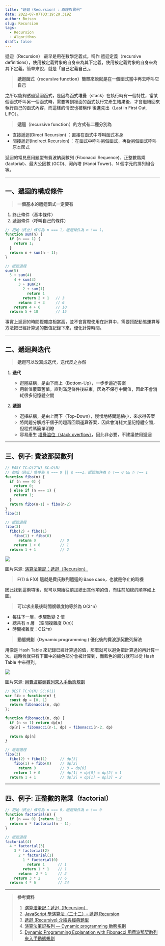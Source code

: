 ```yaml
---
title: "遞迴（Recursion）: 原理與實例"
date: 2022-07-07T03:19:20.319Z
author: Boison
slug: Recursion
tags:
  - Recursion
  - Algorithms
draft: false
---
```

遞迴（Recursion） 最早是用在數學定義式，稱作 遞迴定義（recursive definitions），使用被定義對象的自身來為其下定義，使用被定義對象的自身來為其下定義。簡單來說，就是「自己定義自己」。

> **遞迴函式（recursive function）簡單來說就是在一個函式當中再去呼叫它自己**

之所以能夠透過遞迴函式，是因為函式堆疊（stack）在執行時有一個特性，當某個函式呼叫另一個函式時，需要等到裡面的函式執行完產生結果後，才會繼續回來執行自己的函式內容，而這樣的情況也被稱作 後進先出（Last in First Out, LIFO）。

> **遞迴（recursive function）的方式有二種分別為**

* 直接遞迴(Direct Recursion) ：直接在函式中呼叫函式本身
* 間接遞迴(Indirect Recursion) ：在函式中呼叫另個函式，再從另個函式呼叫原本函式

遞迴的常見應用題型有費波納契數列 (Fibonacci Sequence)、正整數階乘 (factorial)、最大公因數 (GCD)、河內塔 (Hanoi Tower)、N 個字元的排列組合等。

- - -

## 一、遞迴的構成條件

> **一個基本的遞迴函式一定要有**

1. 終止條件（基本條件）
2. 遞迴條件（呼叫自己的條件）

```javascript
// 初始（終止）條件為 n === 1，遞迴條件為 n !== 1。
function sum(n) {
  if (n === 1) {
    return 1;
  }
  return n + sum(n - 1);
}

// 遞迴過程
sum(5)
  5 + sum(4)
    4 + sum(3)
      3 + sum(2)
        2 + sum(1)
          return 1
        return 2 + 1   // 3
      return 3 + 3     // 6
    return 4 + 6       // 10
  return 5 + 10        // 15
```

事實上遞迴的時間複雜度相當高，並不會實際使用在計算中，需要搭配動態運算等方法把已經計算過的數值記錄下來，優化計算時間。

- - -

## 二、遞迴與迭代

> **遞迴可以改寫成迭代，迭代反之亦然**

1. **迭代**

   * 迴圈結構，是由下而上（Bottom-Up），一步步逼近答案
   * 用新值覆蓋舊值，直到滿足條件後結束，因為不保存中間值，因此不會消耗很多記憶體空間
2. **遞迴**

   * 選擇結構，是由上而下（Top-Down），慢慢地將問題縮小，來求得答案
   * 將問題分解成干個子問題再回頭運算答案，因此會消耗大量記憶體空間，但程式碼簡單明瞭
   * 容易產生 [堆疊溢位（stack overflow）](https://zh.wikipedia.org/wiki/%E5%A0%86%E7%96%8A%E6%BA%A2%E4%BD%8D)，因此非必要，不建議使用遞迴

- - -

## 三、例子: 費波那契數列

```javascript
// EASY TC:O(2^N) SC:O(N)
// 初始（終止）條件為 n === 0 || n ===1，遞迴條件為 n !== 0 && n !== 1
function fibo(n) {
  if (n === 0) {
    return 0;
  } else if (n === 1) {
    return 1;
  } 
  return fibo(n-1) + fibo(n-2)
}
fibo(3)

// 遞迴過程
fibo(3)
  fibo(2) + fibo(1) 
    fibo(1) + fibo(0)
      return 0           // 0
    return 1 + 0         // 1
  return 1 + 1           // 2
```

![](https://miro.medium.com/max/1400/0*8l3i67OHS_YSXPKX.jpeg)

圖片來源: [演算法筆記：遞迴（Recursion）](https://medium.com/traveling-light-taipei/%E6%BC%94%E7%AE%97%E6%B3%95%E7%AD%86%E8%A8%98-%E9%81%9E%E8%BF%B4-recursion-e66e81566679)

> **F(1) & F(0) 這就是費氏數列遞迴的 Base case，也就是停止的時機**

因此找到這兩項後，就可以開始往前加總出其他項的值，而往前加總的順序如上圖。

> **可以求出最後時間複雜度約等於為 O(2^n)**

* 每往下一層，步驟數變 2 倍
* 總共有 n 層 （空間複雜度 O(n)）
* 時間複雜度：O(2^n)

> **動態規劃（Dynamic programming ) 優化後的費波那契數列解法**

用像是 Hash Table 來記錄已經計算過的值，那麼就可以避免把計算過的再計算一次。這時候就只有下圖中的綠色部分會被計算到，而藍色的部分就可以從 Hash Table 中來得到。

![](https://miro.medium.com/max/700/1\*nTQdv7r5So5oF9-kVN_AoA.png)

圖片來源: [用費波那契數列來入手動態規劃](https://medium.com/@ryanyang1221/dynamic-programming-explanation-with-fibonacci-%E7%94%A8%E8%B2%BB%E6%B3%A2%E9%82%A3%E5%A5%91%E6%95%B8%E5%88%97%E4%BE%86%E8%A7%A3%E9%87%8B%E5%8B%95%E6%85%8B%E8%A6%8F%E5%8A%83-8ce318601d0f)

```javascript
// BEST TC:O(N) SC:O(1)
var fib = function(n) {
  const dp = [0, 1]
  return fibonacci(n, dp)
};

function fibonacci(n, dp) {
  if (n <= 1) return dp[n]  
  dp[n] = fibonacci(n-1, dp) + fibonacci(n-2, dp)
  
  return dp[n]
}

// 遞迴過程
fibo(3)
  fibo(2) + fibo(1)      // dp[3]
    fibo(1) + fibo(0)    // dp[2]
      return 0           // 0 = dp[0]
    return 1 + 0         // dp[1] + dp[0] = dp[2] = 1
  return 1 + 1           // dp[2] + dp[1] = dp[3] = 2
```


- - -

## 四、例子: 正整數的階乘（factorial）

```javascript
// 初始（終止）條件為 n === 0，遞迴條件為 n !== 0
function factorial(n) {
  if (n === 0) {return 1;}
  return n * factorial(n - 1);
}

// 遞迴過程
factorial(4) 
  4 * factorial(3) 
    3 * factorial(2)
      2 * factorial(1)
        1 * factorial(0)
          return 1      // 1
        return 1 * 1    // 1
      return  2 * 1     // 2
    return 3 * 2        // 6
  return 4 * 6          // 24 
```

- - -

> **參考資料**
>
> 1. [演算法筆記：遞迴（Recursion）](https://medium.com/traveling-light-taipei/%E6%BC%94%E7%AE%97%E6%B3%95%E7%AD%86%E8%A8%98-%E9%81%9E%E8%BF%B4-recursion-e66e81566679)
> 2. [JavaScript 學演算法（二十二）- 遞迴 Recursion](https://chupai.github.io/posts/2008/alg_recursion/)
> 3. [遞迴 (Recursive) 介紹與經典題型](https://kopu.chat/%E9%81%9E%E8%BF%B4-recursive-%E4%BB%8B%E7%B4%B9%E8%88%87%E7%B6%93%E5%85%B8%E9%A1%8C%E5%9E%8B/)﻿
> 4. [演算法筆記系列 — Dynamic programming 動態規劃](https://medium.com/%E6%8A%80%E8%A1%93%E7%AD%86%E8%A8%98/%E6%BC%94%E7%AE%97%E6%B3%95%E7%AD%86%E8%A8%98%E7%B3%BB%E5%88%97-dynamic-programming-%E5%8B%95%E6%85%8B%E8%A6%8F%E5%8A%83-de980ca4a2d3)
> 5. [Dynamic Programming Explanation with Fibonacci 用費波那契數列來入手動態規劃](https://medium.com/@ryanyang1221/dynamic-programming-explanation-with-fibonacci-%E7%94%A8%E8%B2%BB%E6%B3%A2%E9%82%A3%E5%A5%91%E6%95%B8%E5%88%97%E4%BE%86%E8%A7%A3%E9%87%8B%E5%8B%95%E6%85%8B%E8%A6%8F%E5%8A%83-8ce318601d0f)